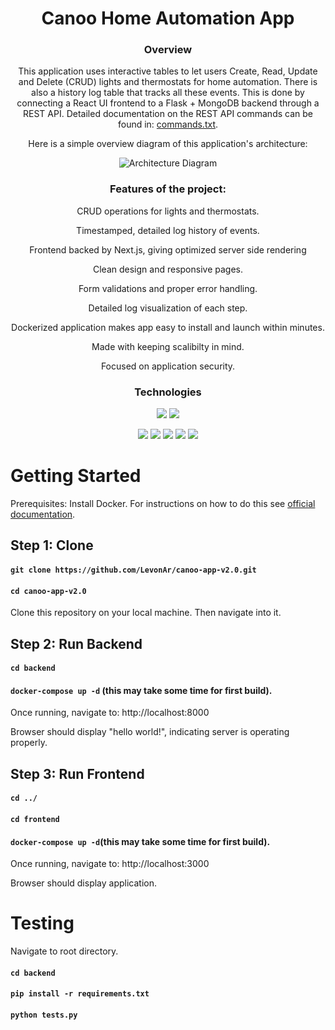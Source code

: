 <div align='center'>
  
# Canoo Home Automation App
  
### Overview
  
This application uses interactive tables to let users Create, Read, Update and Delete (CRUD) lights and thermostats for home automation. There is also a history log table that tracks all these events. This is done by connecting a React UI frontend to a Flask + MongoDB backend through a REST API. Detailed documentation on the REST API commands can be found in: [commands.txt](https://github.com/LevonAr/canoo-app-v2.0/blob/main/backend/commands.txt).

Here is a simple overview diagram of this application's architecture:

![Architecture Diagram](https://github.com/LevonAr/canoo-app-v1.0/blob/main/CanooDiagram.svg)
  

### Features of the project:

CRUD operations for lights and thermostats.
  
Timestamped, detailed log history of events.
  
Frontend backed by Next.js, giving optimized server side rendering
  
Clean design and responsive pages.
  
Form validations and proper error handling.
  
Detailed log visualization of each step.
  
Dockerized application makes app easy to install and launch within minutes.
  
Made with keeping scalibilty in mind.
  
Focused on application security.
  
  
### Technologies
  
![](https://img.shields.io/badge/Python-Language-informational?style=for-the-badge&logo=python&logoColor=white&color=2bbc8a)
![](https://img.shields.io/badge/Javascript-Language-informational?style=for-the-badge&logo=javascript&logoColor=white&color=2bbc8a)

![](https://img.shields.io/badge/Flask-Tool-informational?style=for-the-badge&logo=flask&logoColor=white&color=2bbc8a)
![](https://img.shields.io/badge/React-Tool-informational?style=for-the-badge&logo=react&logoColor=white&color=2bbc8a)
![](https://img.shields.io/badge/Docker-Tool-informational?style=for-the-badge&logo=docker&logoColor=white&color=2bbc8a)
![](https://img.shields.io/badge/MongoDB-Tool-informational?style=for-the-badge&logo=mongodb&logoColor=white&color=2bbc8a)
![](https://img.shields.io/badge/Next-Tool-informational?style=for-the-badge&logo=next.js&logoColor=white&color=2bbc8a)

</div>




# Getting Started

Prerequisites: Install Docker. For instructions on how to do this see [official documentation](https://docs.docker.com/get-docker/).

## Step 1: Clone

#### `git clone https://github.com/LevonAr/canoo-app-v2.0.git`

#### `cd canoo-app-v2.0`

Clone this repository on your local machine. Then navigate into it.

## Step 2: Run Backend

#### `cd backend`
#### `docker-compose up -d` (this may take some time for first build).
Once running, navigate to: http://localhost:8000

Browser should display "hello world!", indicating server is operating properly.

## Step 3: Run Frontend

#### `cd ../`
#### `cd frontend`
#### `docker-compose up -d`(this may take some time for first build).
Once running, navigate to: http://localhost:3000

Browser should display application.


# Testing

Navigate to root directory.
#### `cd backend`
#### `pip install -r requirements.txt`
#### `python tests.py`
